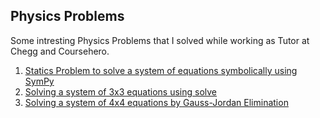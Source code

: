 ## Physics Problems

Some intresting Physics Problems that I solved while working as Tutor at Chegg and Coursehero.

1. [Statics Problem to solve a system of equations symbolically using SymPy](https://github.com/python4phys1cs/physics-problems/blob/main/physics-statics-problem-sympy/physics-statics-problem-sympy.ipynb)
2. [Solving a system of 3x3 equations using solve](https://github.com/python4phys1cs/physics-problems/blob/main/octave-solving-systems-of-equation.ipynb)
3. [Solving a system of 4x4 equations by Gauss-Jordan Elimination](https://github.com/python4phys1cs/physics-problems/blob/main/octave-gauss-jordan-elimination-4x4.ipynb)
